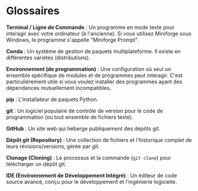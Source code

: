 # Glossaires

**Terminal / Ligne de Commande** : Un programme en mode texte pour interagir avec votre ordinateur (à l'ancienne). Si vous utilisez Miniforge sous Windows, le programme s'appelle "Miniforge Prompt".

**Conda** : Un système de gestion de paquets multiplateforme. Il existe en différentes variétés (distributions).

**Environnement (de programmation)** : Une configuration où seul un ensemble spécifique de modules et de programmes peut interagir. C'est particulièrement utile si vous voulez installer des programmes ayant des dépendances mutuellement incompatibles.

**pip** : L'installateur de paquets Python.

**git** : Un logiciel populaire de contrôle de version pour le code de programmation (ou tout ensemble de fichiers texte).

**GitHub** : Un site web qui héberge publiquement des dépôts git.

**Dépôt git (Repository)** : Une collection de fichiers et l'historique complet de leurs révisions/versions, gérée par git.

**Clonage (Cloning)** : Le processus et la commande (`git clone`) pour télécharger un dépôt git.

**IDE (Environnement de Développement Intégré)** : Un éditeur de code source avancé, conçu pour le développement et l'ingénierie logicielle.
